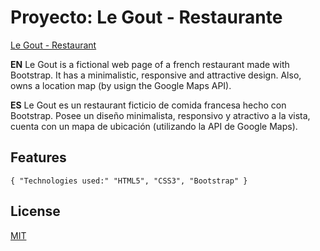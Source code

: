 # Proyecto: Le Gout - Restaurante


[Le Gout - Restaurant](https://feliperodc.github.io/legout-restaurante/)

**EN** 
Le Gout is a fictional web page of a french restaurant made with Bootstrap. It has a minimalistic, responsive and attractive design. Also, owns a location map (by usign the Google Maps API).


**ES**
Le Gout es un restaurant ficticio de comida francesa hecho con Bootstrap. Posee un diseño minimalista, responsivo y atractivo a la vista, cuenta con un mapa de ubicación (utilizando la API de Google Maps).

## Features
`
{
"Technologies used:" "HTML5",
                     "CSS3",
                     "Bootstrap"
}
`

## License
[MIT](https://choosealicense.com/licenses/mit/)
